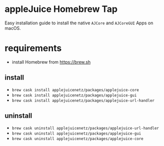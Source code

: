 # appleJuice Homebrew Tap

Easy installation guide to install the native `AJCore` and `AJCoreGUI` Apps on macOS.

# requirements

- install Homebrew from https://brew.sh

## install 

- `brew cask install applejuicenetz/packages/applejuice-core`
- `brew cask install applejuicenetz/packages/applejuice-gui`
- `brew cask install applejuicenetz/packages/applejuice-url-handler`

## uninstall

- `brew cask uninstall applejuicenetz/packages/applejuice-url-handler`
- `brew cask uninstall applejuicenetz/packages/applejuice-gui`
- `brew cask uninstall applejuicenetz/packages/applejuice-core`
